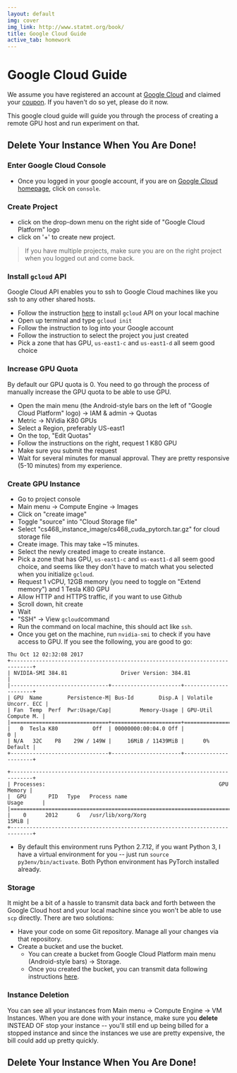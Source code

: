 ```yaml
---
layout: default
img: cover
img_link: http://www.statmt.org/book/
title: Google Cloud Guide 
active_tab: homework
---
```


<span class="text-muted">Google Cloud Guide
=============================================================

We assume you have registered an account at [Google Cloud](cloud.google.com) and claimed your [coupon](https://piazza.com/class/j76xui0plyx2my?cid=6). If you haven't do so yet, please do it now.

This google cloud guide will guide you through the process of creating a remote GPU host and run experiment on that.

## Delete Your Instance When You Are Done!

### Enter Google Cloud Console 
+ Once you logged in your google account, if you are on [Google Cloud homepage](cloud.google.com), click on `console`.

### Create Project
+ click on the drop-down menu on the right side of "Google Cloud Platform" logo
+ click on '+' to create new project.

> If you have multiple projects, make sure you are on the right project when you logged out and come back.

### Install `gcloud` API

Google Cloud API enables you to ssh to Google Cloud machines like you ssh to any other shared hosts.

+ Follow the instruction [here](https://cloud.google.com/sdk/downloads) to install `gcloud` API on your local machine
+ Open up terminal and type `gcloud init`
+ Follow the instruction to log into your Google account
+ Follow the instruction to select the project you just created
+ Pick a zone that has GPU, `us-east1-c` and `us-east1-d` all seem good choice

### Increase GPU Quota

By default our GPU quota is 0. You need to go through the process of manually increase the GPU quota to be able to use GPU.

+ Open the main menu (the Android-style bars on the left of "Google Cloud Platform" logo) -> IAM & admin -> Quotas
+ Metric -> NVidia K80 GPUs
+ Select a Region, preferably US-east1
+ On the top, "Edit Quotas"
+ Follow the instructions on the right, request 1 K80 GPU
+ Make sure you submit the request
+ Wait for several minutes for manual approval. They are pretty responsive (5-10 minutes) from my experience.

### Create GPU Instance
+ Go to project console
+ Main menu -> Compute Engine -> Images
+ Click on "create image"
+ Toggle "source" into "Cloud Storage file"
+ Select "cs468_instance_image/cs468_cuda_pytorch.tar.gz" for cloud storage file
+ Create image. This may take ~15 minutes.
+ Select the newly created image to create instance.
+ Pick a zone that has GPU, `us-east1-c` and `us-east1-d` all seem good choice, and seems like they don't have to match what you selected when you initialize `gcloud`.
+ Request 1 vCPU, 12GB memory (you need to toggle on "Extend memory") and 1 Tesla K80 GPU
+ Allow HTTP and HTTPS traffic, if you want to use Github
+ Scroll down, hit create
+ Wait
+ "SSH" -> View `gcloud`command
+ Run the command on local machine, this should act like `ssh`.
+ Once you get on the machine, run `nvidia-smi` to check if you have access to GPU. If you see the following, you are good to go:

```
Thu Oct 12 02:32:08 2017
+-----------------------------------------------------------------------------+
| NVIDIA-SMI 384.81                 Driver Version: 384.81                    |
|-------------------------------+----------------------+----------------------+
| GPU  Name        Persistence-M| Bus-Id        Disp.A | Volatile Uncorr. ECC |
| Fan  Temp  Perf  Pwr:Usage/Cap|         Memory-Usage | GPU-Util  Compute M. |
|===============================+======================+======================|
|   0  Tesla K80           Off  | 00000000:00:04.0 Off |                    0 |
| N/A   32C    P8    29W / 149W |     16MiB / 11439MiB |      0%      Default |
+-------------------------------+----------------------+----------------------+

+-----------------------------------------------------------------------------+
| Processes:                                                       GPU Memory |
|  GPU       PID   Type   Process name                             Usage      |
|=============================================================================|
|    0      2012      G   /usr/lib/xorg/Xorg                            15MiB |
+-----------------------------------------------------------------------------+
```

+ By default this environment runs Python 2.7.12, if you want Python 3, I have a virtual environment for you -- just run `source py3env/bin/activate`. Both Python environment has PyTorch installed already.

### Storage

It might be a bit of a hassle to transmit data back and forth between the Google Cloud host and your local machine since you won't be able to use `scp` directly. There are two solutions:

+ Have your code on some Git repository. Manage all your changes via that repository.
+ Create a bucket and use the bucket.
  * You can create a bucket from Google Cloud Platform main menu (Android-style bars) -> Storage.
  * Once you created the bucket, you can transmit data following instructions [here](https://cloud.google.com/storage/docs/quickstart-gsutil#create).

### Instance Deletion

You can see all your instances from Main menu -> Compute Engine -> VM Instances. When you are done with your instance, make sure you **delete** INSTEAD OF stop your instance -- you'll still end up being billed for a stopped instance and since the instances we use are pretty expensive, the bill could add up pretty quickly.

## Delete Your Instance When You Are Done!
